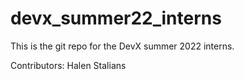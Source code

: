 # devx_summer22_interns
This is the git repo for the DevX summer 2022 interns.

Contributors: 
Halen Stalians